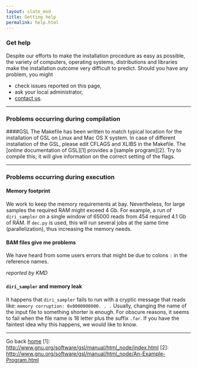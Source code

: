 ```yaml
---
layout: slate_mod
title: Getting help 
permalink: help.html 
---
```

### Get help
Despite our efforts to make the installation procedure as easy as possible,
the variety of computers, operating systems, distributions and libraries make
the installation outcome very difficult to predict. Should you have any
problem, you might

- check issues reported on this page,
- ask your local administrator,
- [contact us](mailto:shorah@bsse.ethz.ch).

---

### Problems occurring during compilation
####GSL
The Makefile has been written to match typical location for the installation of
GSL on Linux and Mac OS X system. In case of different installation of the GSL,
please edit CFLAGS and XLIBS in the Makefile. The [online documentation of GSL][1]
provides a [sample program][2]. Try to compile this; it will give information
on the correct setting of the flags.

---

### Problems occurring during execution
#### Memory footprint
We work to keep the memory requirements at bay. Nevertheless, for large samples
the required RAM might exceed 4 Gb. For example, a run of `diri_sampler` on a
single window of 65000 reads from 454 required 4.1 Gb of RAM. If `dec.py` is
used, this will run several jobs at the same time (parallelization), thus
increasing the memory needs.

#### BAM files give me problems
We have heard from some users errors that might be due to colons `:` in the
reference names.

_reported by KMD_

#### `diri_sampler` and memory leak
It happens that `diri_sampler` fails to run with a cryptic message that reads
like: `memory corruption: 0x0000000000. . .`
Usually, changing the name of the input file to something shorter is enough.
For obscure reasons, it seems to fail when the file name is 18 letter plus
the suffix `.far`. If you have the faintest idea why this happens, we would
like to know.

---

Go back [home](index.html)
[1]: http://www.gnu.org/software/gsl/manual/html_node/index.html
[2]: http://www.gnu.org/software/gsl/manual/html_node/An-Example-Program.html

